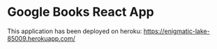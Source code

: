 # Google Books React App

This application has been deployed on heroku: https://enigmatic-lake-85009.herokuapp.com/


